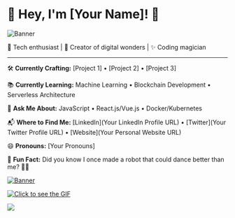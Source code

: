 # 🌟 Hey, I'm [Your Name]! 🌟

![Banner](https://yourbannerimageurl.com)

🚀 Tech enthusiast | 🌈 Creator of digital wonders | ✨ Coding magician

---

🛠️ **Currently Crafting:** [Project 1] • [Project 2] • [Project 3]

📚 **Currently Learning:** Machine Learning • Blockchain Development • Serverless Architecture

🤔 **Ask Me About:** JavaScript • React.js/Vue.js • Docker/Kubernetes

📬 **Where to Find Me:** [LinkedIn](Your LinkedIn Profile URL) • [Twitter](Your Twitter Profile URL) • [Website](Your Personal Website URL)

😄 **Pronouns:** [Your Pronouns]

🎉 **Fun Fact:** Did you know I once made a robot that could dance better than me? 💃🤖

<a href="[https://www.google.com/url?sa=i&url=https%3A%2F%2Fjamfactory.tumblr.com%2Fpost%2F110927394096%2Fteaching-myself-pixel-art-and-gif-animation-so-i&psig=AOvVaw22Ia2p4rlxQDNVuFbZ7vR3&ust=1717927187998000&source=images&cd=vfe&opi=89978449&ved=0CBEQjRxqFwoTCNDot8_fy4YDFQAAAAAdAAAAABAE](https://64.media.tumblr.com/4863cb428e1bbedb07a09d2115598d12/tumblr_njqcjcWYqH1qz8lvgo1_1280.gif)">
    <img src="https://yourbannerimageurl.com" alt="Banner">
</a>

[![Click to see the GIF](https://yourbannerimageurl.com)](https://www.google.com/url?sa=i&url=https%3A%2F%2Fjamfactory.tumblr.com%2Fpost%2F110927394096%2Fteaching-myself-pixel-art-and-gif-animation-so-i&psig=AOvVaw22Ia2p4rlxQDNVuFbZ7vR3&ust=1717927187998000&source=images&cd=vfe&opi=89978449&ved=0CBEQjRxqFwoTCNDot8_fy4YDFQAAAAAdAAAAABAE)

<img src="https://camo.githubusercontent.com/4e14799e9b8c24a8655cf049a0502fd0fe0350ba07a6aebe4dea9c4096b7173e/68747470733a2f2f692e696d6775722e636f6d2f6b644b686778362e676966" align="center" data-canonical-src="https://i.imgur.com/kdKhgx6.gif" style="max-width: 100%; display: inline-block;" data-target="animated-image.originalImage">
